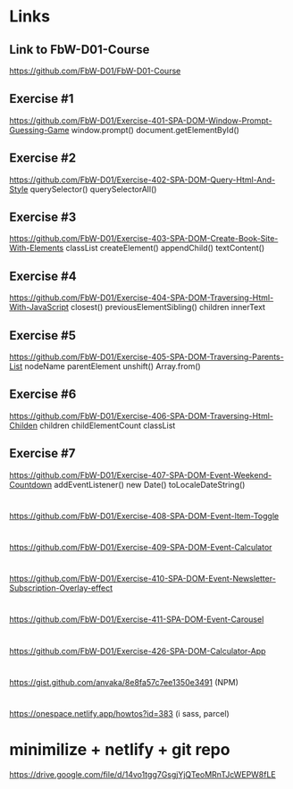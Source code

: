 # Links

## Link to FbW-D01-Course

https://github.com/FbW-D01/FbW-D01-Course

## Exercise #1

https://github.com/FbW-D01/Exercise-401-SPA-DOM-Window-Prompt-Guessing-Game
window.prompt()
document.getElementById()

## Exercise #2

https://github.com/FbW-D01/Exercise-402-SPA-DOM-Query-Html-And-Style
querySelector()
querySelectorAll()

## Exercise #3

https://github.com/FbW-D01/Exercise-403-SPA-DOM-Create-Book-Site-With-Elements
classList
createElement()
appendChild()
textContent()

## Exercise #4

https://github.com/FbW-D01/Exercise-404-SPA-DOM-Traversing-Html-With-JavaScript
closest()
previousElementSibling()
children
innerText

## Exercise #5

https://github.com/FbW-D01/Exercise-405-SPA-DOM-Traversing-Parents-List
nodeName
parentElement
unshift()
Array.from()

## Exercise #6

https://github.com/FbW-D01/Exercise-406-SPA-DOM-Traversing-Html-Childen
children
childElementCount
classList

## Exercise #7

https://github.com/FbW-D01/Exercise-407-SPA-DOM-Event-Weekend-Countdown
addEventListener()
new Date()
toLocaleDateString()

# 
https://github.com/FbW-D01/Exercise-408-SPA-DOM-Event-Item-Toggle

# 
https://github.com/FbW-D01/Exercise-409-SPA-DOM-Event-Calculator

# 
https://github.com/FbW-D01/Exercise-410-SPA-DOM-Event-Newsletter-Subscription-Overlay-effect

# 
https://github.com/FbW-D01/Exercise-411-SPA-DOM-Event-Carousel

# 
https://github.com/FbW-D01/Exercise-426-SPA-DOM-Calculator-App

# 
https://gist.github.com/anvaka/8e8fa57c7ee1350e3491 (NPM)

# 
https://onespace.netlify.app/howtos?id=383 (i sass, parcel)

# minimilize + netlify + git repo
https://drive.google.com/file/d/14vo1tgg7GsgjYjQTeoMRnTJcWEPW8fLE
